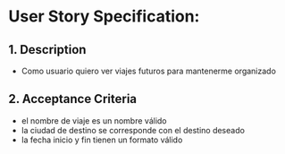 # User Story Specification: <Ver viajes futuros>

## 1.	Description

* Como usuario quiero ver viajes futuros para mantenerme organizado

## 2.	Acceptance Criteria

* el nombre de viaje es un nombre válido
* la ciudad de destino se corresponde con el destino deseado
* la fecha inicio y fin tienen un formato válido



